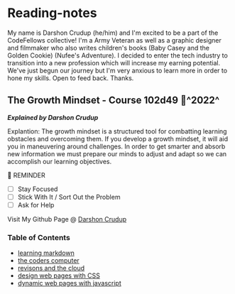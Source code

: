 # Reading-notes

My name is Darshon Crudup (he/him) and I'm excited to be a part of the CodeFellows collective! I'm a Army Veteran as well as a graphic designer and filmmaker who also writes children's books (Baby Casey and the Golden Cookie) (Nufee's Adventure). I decided to enter the tech industry to transition into a new profession which will increase my earning potential. We've just begun our journey but I'm very anxious to learn more in order to hone my skills.  Open to feed back.  Thanks.

## The Growth Mindset - Course 102d49 :calendar:^2022^

***Explained by Darshon Crudup***

Explantion:  The growth mindset is a structured tool for combatting learning obstacles and overcoming them.  If you develop a growth mindset, it will aid you in maneuvering around challenges.  In order to get smarter and absorb new information we must prepare our minds to adjust and adapt so we can accomplish our learning objectives.

 :loudspeaker: REMINDER

- [ ] Stay Focused
- [ ] Stick With It / Sort Out the Problem
- [ ] Ask for Help

Visit My Github Page @ [Darshon Crudup](https://github.com/darshon-crudup)

### Table of Contents

* [learning markdown](./102/read01.md)
* [the coders computer](./102/read02.md)
* [revisons and the cloud](./102/read03.md)
* [design web pages with CSS](./102/read05.md)
* [dynamic web pages with javascript](./102/read06.md)
